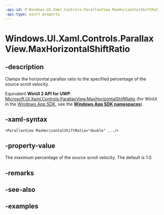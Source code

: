 ```yaml
---
-api-id: P:Windows.UI.Xaml.Controls.ParallaxView.MaxHorizontalShiftRatio
-api-type: winrt property
---
```


<!-- Property syntax.
public double MaxHorizontalShiftRatio { get;  set; }
-->

# Windows.UI.Xaml.Controls.ParallaxView.MaxHorizontalShiftRatio

## -description

Clamps the horizontal parallax ratio to the specified percentage of the source scroll velocity.

Equivalent **WinUI 2 API for UWP**: [Microsoft.UI.Xaml.Controls.ParallaxView.MaxHorizontalShiftRatio](/windows/winui/api/microsoft.ui.xaml.controls.parallaxview.maxhorizontalshiftratio) (for WinUI in the [Windows App SDK](/windows/apps/windows-app-sdk/), see the **[Windows App SDK namespaces](/windows/windows-app-sdk/api/winrt/)**).

## -xaml-syntax

```xaml
<ParallaxView MaxHorizontalShiftRatio="double" .../>
```

## -property-value

The maximum percentage of the source scroll velocity. The default is 1.0.

## -remarks

## -see-also

## -examples

